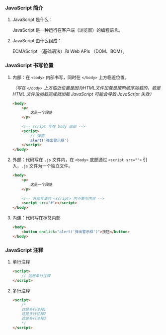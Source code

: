 ### JavaScript 简介

1. JavaScript 是什么：

   JavaScript 是一种运行在客户端（浏览器）的编程语言。

2. JavaScript 由什么组成：

   ECMAScript （基础语法）和 Web APIs （DOM、BOM）。

### JavaScript 书写位置

1. 内部：在 `<body>` 内部书写，同时在 `</body>` 上方临近位置。

   *（写在 `</body>` 上方临近位置是因为HTML文件加载是按照顺序加载的，若是 HTML 文件没加载完成就加载 JavaScript 可能会导致 JavaScript 失效）*

   ```html
   <body>
       <p>
           这是一个段落
       </p>
       
       <!-- script 写在 body 底部 -->
       <script>
           // 弹窗
           alert('弹出警示框')
       </script> 
   </body>
   ```

2. 外部：代码写在 `.js` 文件内，在 `<body>` 底部通过 `<script src="">` 引入，`.js` 文件为一个独立文件。

   ```html
   <body>
       <p>
           这是一个段落
       </p>
       
       <!-- 外部写法时 <script> 内不要写内容 -->
       <script src="#"></script>
   </body>
   ```

3. 内连：代码写在标签内部

   ```html
   <body>
       <button onclick="alert('弹出警示框')">按钮</button>
   </body>
   ```

### JavaScript 注释

1. 单行注释

   ```html
   <script>
       // 这是单行注释
   </script>
   ```

2. 多行注释

   ```html
   <script>
       /*
       这是多行注释1
       这是多行注释2
       这是多行注释3
       */
   </script>
   ```
